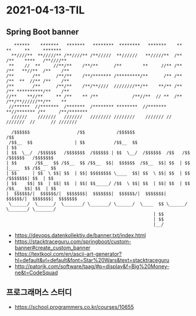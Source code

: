 # 2021-04-13-TIL

## Spring Boot banner

```
   ******    *******   *******   ********  ********   *******    **     **     **     *******  
  **////**  **/////** /**////** /**/////  **//////   **/////**  /**    /**    ****   /**////** 
 **    //  **     //**/**    /**/**      /**        **     //** /**    /**   **//**  /**    /**
/**       /**      /**/**    /**/******* /*********/**      /** /**    /**  **  //** /**    /**
/**       /**      /**/**    /**/**////  ////////**/**    **/** /**    /** **********/**    /**
//**    **//**     ** /**    ** /**             /**//**  // **  /**    /**/**//////**/**    ** 
 //******  //*******  /*******  /******** ********  //******* **//******* /**     /**/*******  
  //////    ///////   ///////   //////// ////////    /////// //  ///////  //      // ///////   
```

```
  /$$$$$$                  /$$            /$$$$$$                                      /$$
 /$$__  $$                | $$           /$$__  $$                                    | $$
| $$  \__/  /$$$$$$   /$$$$$$$  /$$$$$$ | $$  \__/  /$$$$$$  /$$   /$$  /$$$$$$   /$$$$$$$
| $$       /$$__  $$ /$$__  $$ /$$__  $$|  $$$$$$  /$$__  $$| $$  | $$ |____  $$ /$$__  $$
| $$      | $$  \ $$| $$  | $$| $$$$$$$$ \____  $$| $$  \ $$| $$  | $$  /$$$$$$$| $$  | $$
| $$    $$| $$  | $$| $$  | $$| $$_____/ /$$  \ $$| $$  | $$| $$  | $$ /$$__  $$| $$  | $$
|  $$$$$$/|  $$$$$$/|  $$$$$$$|  $$$$$$$|  $$$$$$/|  $$$$$$$|  $$$$$$/|  $$$$$$$|  $$$$$$$
 \______/  \______/  \_______/ \_______/ \______/  \____  $$ \______/  \_______/ \_______/
                                                        | $$                              
                                                        | $$                              
                                                        |__/                      
```

- https://devops.datenkollektiv.de/banner.txt/index.html
- https://stacktraceguru.com/springboot/custom-banner#create_custom_banner
- https://textkool.com/en/ascii-art-generator?hl=default&vl=default&font=Star%20Wars&text=stacktraceguru
- http://patorjk.com/software/taag/#p=display&f=Big%20Money-ne&t=CodeSquad

## 프로그래머스 스터디

- https://school.programmers.co.kr/courses/10655

